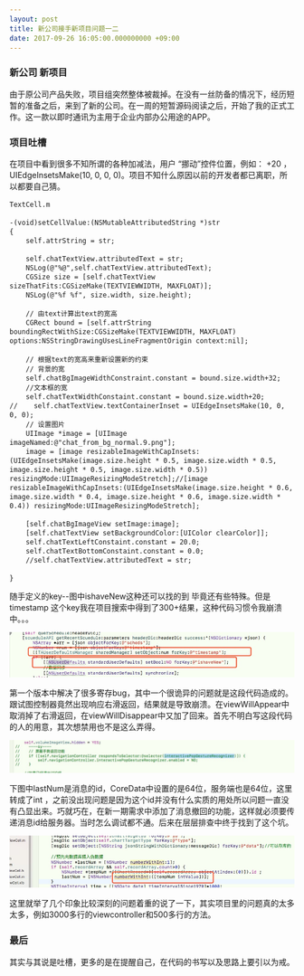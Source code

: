 ```yaml
---
layout: post
title: 新公司接手新项目问题一二
date: 2017-09-26 16:05:00.000000000 +09:00
---
```






### 新公司 新项目

由于原公司产品失败，项目组突然整体被裁掉。在没有一丝防备的情况下，经历短暂的准备之后，来到了新的公司。在一周的短暂源码阅读之后，开始了我的正式工作。这一款以即时通讯为主用于企业内部办公用途的APP。


### 项目吐槽

在项目中看到很多不知所谓的各种加减法，用户 “挪动”控件位置，例如： +20  ，UIEdgeInsetsMake(10, 0, 0, 0)。项目不知什么原因以前的开发者都已离职，所以都要自己猜。

```
TextCell.m

-(void)setCellValue:(NSMutableAttributedString *)str
{
    self.attrString = str;
    
    self.chatTextView.attributedText = str;
    NSLog(@"%@",self.chatTextView.attributedText);
    CGSize size = [self.chatTextView sizeThatFits:CGSizeMake(TEXTVIEWWIDTH, MAXFLOAT)];
    NSLog(@"%f %f", size.width, size.height);
    
    // 由text计算出text的宽高
    CGRect bound = [self.attrString boundingRectWithSize:CGSizeMake(TEXTVIEWWIDTH, MAXFLOAT) options:NSStringDrawingUsesLineFragmentOrigin context:nil];
    
    // 根据text的宽高来重新设置新的约束
    // 背景的宽
    self.chatBgImageWidthConstraint.constant = bound.size.width+32;
    //文本框的宽
    self.chatTextWidthConstaint.constant = bound.size.width+20;
//    self.chatTextView.textContainerInset = UIEdgeInsetsMake(10, 0, 0, 0);
    // 设置图片
    UIImage *image = [UIImage imageNamed:@"chat_from_bg_normal.9.png"];
    image = [image resizableImageWithCapInsets:(UIEdgeInsetsMake(image.size.height * 0.5, image.size.width * 0.5, image.size.height * 0.5, image.size.width * 0.5)) resizingMode:UIImageResizingModeStretch];//[image resizableImageWithCapInsets:(UIEdgeInsetsMake(image.size.height * 0.6, image.size.width * 0.4, image.size.height * 0.6, image.size.width * 0.4)) resizingMode:UIImageResizingModeStretch];
   
    [self.chatBgImageView setImage:image];
    [self.chatTextView setBackgroundColor:[UIColor clearColor]];
    self.chatTextLeftConstaint.constant = 20.0;
    self.chatTextBottomConstaint.constant = 0.0;
    //self.chatTextView.attributedText = str;

}

```



随手定义的key--图中ishaveNew这种还可以找的到 毕竟还有些特殊。但是 timestamp 这个key我在项目搜索中得到了300+结果，这种代码习惯令我崩溃中。。。

![](/assets/images/2017/2017-08-10-1.jpg)

第一个版本中解决了很多寄存bug，其中一个很诡异的问题就是这段代码造成的。跟试图控制器竟然出现响应右滑返回，结果就是导致崩溃。在viewWillAppear中取消掉了右滑返回，在viewWillDisappear中又加了回来。首先不明白写这段代码的人的用意，其次想禁用也不是这么弄得。

![](/assets/images/2017/2017-08-10-2.jpg)

下图中lastNum是消息的id，CoreData中设置的是64位，服务端也是64位，这里转成了int ，之前没出现问题是因为这个id并没有什么实质的用处所以问题一直没有凸显出来。巧就巧在，在新一期需求中添加了消息撤回的功能，这样就必须要传递消息id给服务器。当时怎么调试都不通。后来在层层排查中终于找到了这个坑。

![](/assets/images/2017/2017-08-10-3.jpg)

这里就举了几个印象比较深刻的问题着重的说了一下，其实项目里的问题真的太多太多，例如3000多行的viewcontroller和500多行的方法。


### 最后

其实与其说是吐槽，更多的是在提醒自己，在代码的书写以及思路上要引以为戒。
  